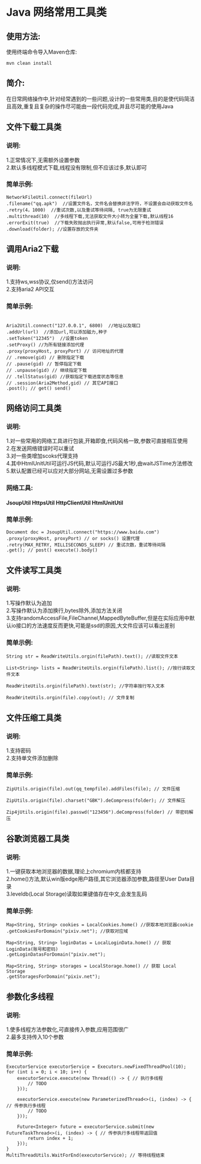 Java 网络常用工具类
===============

使用方法:
-------

使用终端命令导入Maven仓库:

```
mvn clean install
```

简介:
----

在日常网络操作中,针对经常遇到的一些问题,设计的一些常用类,目的是使代码简洁且高效,重复且复杂的操作尽可能由一段代码完成,并且尽可能的使用Java

文件下载工具类
------------

### 说明:

1.正常情况下,无需额外设置参数  
2.默认多线程模式下载,线程没有限制,但不应该过多,默认即可

### 简单示例:

```
NetworkFileUtil.connect(fileUrl)  
.filename("qq.apk")  //设置文件名，文件名会替换非法字符，不设置会自动获取文件名   
.retry(4，1000)  //重试次数,以及重试等待间隔, true为无限重试
.multithread(10)  //多线程下载,无法获取文件大小转为全量下载,默认线程16  
.errorExit(true)  //下载失败抛出执行异常,默认false,可用于检测错误  
.download(folder); //设置存放的文件夹
```

## 调用Aria2下载

### 说明:

1.支持ws,wss协议,仅send()方法访问  
2.支持aria2 API交互

### 简单示例:

```

Aria2Util.connect("127.0.0.1", 6800)  //地址以及端口  
.addUrl(url)  //添加url,可以添加磁力,种子  
.setToken("12345")  //设置token  
.setProxy() //为所有链接添加代理
.proxy(proxyHost, proxyPort) // 访问地址的代理
// .remove(gid) // 删除指定下载
// .pause(gid) // 暂停指定下载
// .unpause(gid) // 继续指定下载
// .tellStatus(gid) //获取指定下载进度状态等信息
// .session(Aria2Method,gid) // 其它API接口
.post(); // get() send()
```

网络访问工具类
------------

### 说明:

1.对一些常用的网络工具进行包装,开箱即食,代码风格一致,参数可直接相互使用  
2.在发送网络错误时可以重试  
3.对一些类增加scoks代理支持  
4.其中HtmlUnitUtil可运行JS代码,默认可运行JS最大1秒,由waitJSTime方法修改  
5.默认配置已经可以应对大部分网站,无需设置过多参数

### 网络工具:

#### JsoupUtil HttpsUtil HttpClientUtil HtmlUnitUtil

### 简单示例:

```
Document doc = JsoupUtil.connect("https://www.baidu.com")
.proxy(proxyHost, proxyPort) // or socks() 设置代理  
.retry(MAX_RETRY, MILLISECONDS_SLEEP) // 重试次数，重试等待间隔   
.get(); // post() execute().body()  
```

文件读写工具类
-----------

### 说明:

1.写操作默认为追加  
2.写操作默认为添加换行,bytes除外,添加方法关闭  
3.支持randomAccessFile,FileChannel,MappedByteBuffer,但是在实际应用中默认io接口的方法速度反而更快,可能是ssd的原因,大文件应该可以看出差别

### 简单示例:

```
String str = ReadWriteUtils.orgin(filePath).text(); //读取文件文本  

List<String> lists = ReadWriteUtils.orgin(filePath).list(); //按行读取文件文本  

ReadWriteUtils.orgin(filePath).text(str); //字符串按行写入文本  

ReadWriteUtils.orgin(file).copy(out); // 文件复制
```

文件压缩工具类
-----------

### 说明:

1.支持密码  
2.支持单文件添加删除

### 简单示例:

```
ZipUtils.origin(file).out(qq_tempfile).addFiles(file); // 文件压缩  

ZipUtils.origin(file).charset("GBK").deCompress(folder); // 文件解压

Zip4jUtils.origin(file).passwd("123456").deCompress(folder) // 带密码解压
```

谷歌浏览器工具类
-------------

### 说明:

1.一键获取本地浏览器的数据,理论上chromium内核都支持  
2.home()方法,默认win版edge用户路径,其它浏览器添加参数,路径至User Data目录  
3.leveldb(Local Storage)读取如果键值存在中文,会发生乱码

### 简单示例:

```
Map<String, String> cookies = LocalCookies.home() //获取本地浏览器cookie  
.getCookiesForDomain("pixiv.net"); //获取对应域  

Map<String, String> loginDatas = LocalLoginData.home() // 获取LoginData(账号和密码)  
.getLoginDatasForDomain("pixiv.net");

Map<String, String> storages = LocalStorage.home() // 获取 Local Storage  
.getStoragesForDomain("pixiv.net");
```

参数化多线程
----------

### 说明:

1.使多线程方法参数化,可直接传入参数,应用范围很广  
2.最多支持传入10个参数

### 简单示例:

```
ExecutorService executorService = Executors.newFixedThreadPool(10);
for (int i = 0; i < 10; i++) {
	executorService.execute(new Thread(() -> { // 执行多线程
		// TODO
	}));
			
	executorService.execute(new ParameterizedThread<>(i, (index) -> { // 传参执行多线程
		// TODO
	}));
			
	Future<Integer> future = executorService.submit(new FutureTaskThread<>(i, (index) -> { // 传参执行多线程带返回值
		return index + 1;
	}));
}
MultiThreadUtils.WaitForEnd(executorService); // 等待线程结束
```